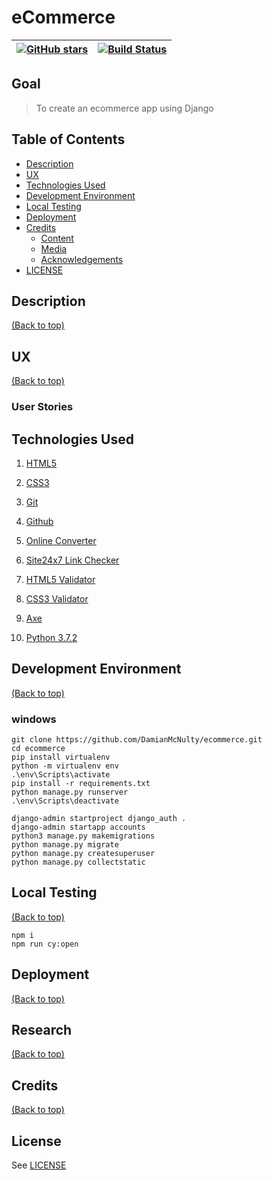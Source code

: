 # eCommerce

| <a href="https://github.com/DamianMcNulty/ecommerce/stargazers">     <img src="https://img.shields.io/github/stars/DamianMcNulty/ecommerce.svg?style=social" alt="GitHub stars"> </a> | [![Build Status](https://travis-ci.org/DamianMcNulty/ecommerce.svg?branch=master)](https://travis-ci.org/DamianMcNulty/ecommerce) |
| ------------------------------------------------------------------------------------------------------------------------------------------------------------------------------------------------- | -------------------------------------------------------------------------------------------------------------------------------------------------- |

## Goal

> To create an ecommerce app using Django

## Table of Contents

-   [Description](#description)
-   [UX](#ux)
-   [Technologies Used](#technologies-used)
-   [Development Environment](#development-environment)
-   [Local Testing](#local-testing)
-   [Deployment](#deployment)
-   [Credits](#credits)
    -   [Content](#content)
    -   [Media](#media)
    -   [Acknowledgements](#acknowledgements)
-   [LICENSE](#license)

## Description

[(Back to top)](#table-of-contents)

## UX

[(Back to top)](#table-of-contents)

### User Stories


## Technologies Used

1.  [HTML5](https://en.wikipedia.org/wiki/HTML5) 

2.  [CSS3](https://en.wikipedia.org/wiki/Cascading_Style_Sheets)  

3.  [Git](https://git-scm.com/)  

4.  [Github](https://github.com/)

5.  [Online Converter](https://www.onlineconverter.com/mp4-to-gif)

6.  [Site24x7 Link Checker](https://www.site24x7.com/link-checker.html)

7.  [HTML5 Validator](https://validator.w3.org/)

8.  [CSS3 Validator](https://jigsaw.w3.org/css-validator/)

9.  [Axe](https://chrome.google.com/webstore/detail/axe/lhdoppojpmngadmnindnejefpokejbdd?hl=en)

10. [Python 3.7.2](https://www.python.org/)

## Development Environment

[(Back to top)](#table-of-contents)

### windows

    git clone https://github.com/DamianMcNulty/ecommerce.git
    cd ecommerce
    pip install virtualenv
    python -m virtualenv env
    .\env\Scripts\activate
    pip install -r requirements.txt
    python manage.py runserver
    .\env\Scripts\deactivate

    django-admin startproject django_auth .
    django-admin startapp accounts
    python3 manage.py makemigrations
    python manage.py migrate
    python manage.py createsuperuser
    python manage.py collectstatic

## Local Testing

[(Back to top)](#table-of-contents)

    npm i
    npm run cy:open

## Deployment

[(Back to top)](#table-of-contents)


## Research

[(Back to top)](#table-of-contents)


## Credits

[(Back to top)](#table-of-contents)


## License

See [LICENSE](LICENSE)